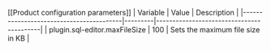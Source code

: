 [[Product configuration parameters]]
| Variable                                | Value   | Description                              |
|-----------------------------------------|---------|------------------------------------------|
| plugin.sql-editor.maxFileSize           | 100     | Sets the maximum file size in KB         |